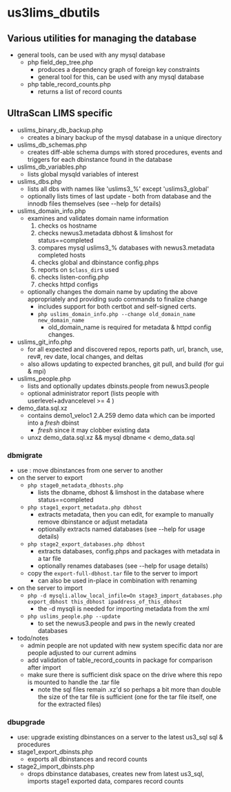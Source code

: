 # us3lims_dbutils

## Various utilities for managing the database

 - general tools, can be used with any mysql database
   - php field_dep_tree.php
     - produces a dependency graph of foreign key constraints
     - general tool for this, can be used with any mysql database
   - php table_record_counts.php
     - returns a list of record counts

## UltraScan LIMS specific
 - uslims_binary_db_backup.php
   - creates a binary backup of the mysql database in a unique directory
 - uslims_db_schemas.php
   - creates diff-able schema dumps with stored procedures, events and triggers for each dbinstance found in the database
 - uslims_db_variables.php
   - lists global mysqld variables of interest
 - uslims_dbs.php
   - lists all dbs with names like 'uslims3_%' except 'uslims3_global'
   - optionally lists times of last update - both from database and the innodb files themselves (see --help for details) 
 - uslims_domain_info.php
   - examines and validates domain name information
     1. checks os hostname
     2. checks newus3.metadata dbhost & limshost for status==completed
     3. compares mysql uslims3_% databases with newus3.metadata completed hosts
     4. checks global and dbinstance config.phps
     5. reports on ```$class_dir```s used
     6. checks listen-config.php
     7. checks httpd configs
   - optionally changes the domain name by updating the above appropriately and providing sudo commands to finalize change
     - includes support for both certbot and self-signed certs.
     - ```php uslims_domain_info.php --change old_domain_name new_domain_name```
       - old_domain_name is required for metadata & httpd config changes.
 - uslims_git_info.php
   - for all expected and discovered repos, reports path, url, branch, use, rev#, rev date, local changes, and deltas
   - also allows updating to expected branches, git pull, and build (for gui & mpi)
 - uslims_people.php
   - lists and optionally updates dbinsts.people from newus3.people
   - optional administrator report (lists people with userlevel+advancelevel >= 4 )
 - demo_data.sql.xz
   - contains demo1_veloc1 2.A.259 demo data which can be imported into a *fresh* dbinst
     - *fresh* since it may clobber existing data
   - unxz demo_data.sql.xz && mysql dbname < demo_data.sql

### dbmigrate
 - use : move dbinstances from one server to another
 - on the server to export
   - ```php stage0_metadata_dbhosts.php```
     - lists the dbname, dbhost & limshost in the database where status==completed 
   - ```php stage1_export_metadata.php dbhost```
     - extracts metadata, then you can edit, for example to manually remove dbinstance or adjust metadata
     - optionally extracts named databases (see --help for usage details)
   - ```php stage2_export_databases.php dbhost```
     - extracts databases, config.phps and packages with metadata in a tar file
     - optionally renames databases (see --help for usage details)
   - copy the ```export-full-dbhost.tar``` file to the server to import
     - can also be used in-place in combination with renaming
 - on the server to import 
   - ```php -d mysqli.allow_local_infile=On stage3_import_databases.php export_dbhost this_dbhost ipaddress_of_this_dbhost```
     - the -d mysqli is needed for importing metadata from the xml
   - ```php uslims_people.php --update```
     - to set the newus3.people and pws in the newly created databases
 - todo/notes
   - admin people are not updated with new system specific data nor are people adjusted to our current admins
   - add validation of table_record_counts in package for comparison after import
   - make sure there is sufficient disk space on the drive where this repo is mounted to handle the .tar file
     - note the sql files remain .xz'd so perhaps a bit more than double the size of the tar file is sufficient (one for the tar file itself, one for the extracted files) 

### dbupgrade
  - use: upgrade existing dbinstances on a server to the latest us3_sql sql & procedures 
  - stage1_export_dbinsts.php
    - exports all dbinstances and record counts
  - stage2_import_dbinsts.php
    - drops dbinstance databases, creates new from latest us3_sql, imports stage1 exported data, compares record counts
 
